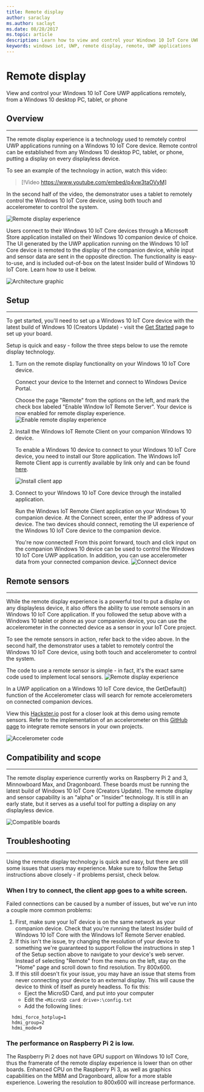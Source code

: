 ```yaml
---
title: Remote display
author: saraclay
ms.author: saclayt
ms.date: 08/28/2017
ms.topic: article
description: Learn how to view and control your Windows 10 IoT Core UWP applications remotely.
keywords: windows iot, UWP, remote display, remote, UWP applications
---
```


# Remote display
View and control your Windows 10 IoT Core UWP applications remotely, from a Windows 10 desktop PC, tablet, or phone

## Overview
___
The remote display experience is a technology used to remotely control UWP applications running on a Windows 10 IoT Core device.  Remote control can be established from any Windows 10 desktop PC, tablet, or phone, putting a display on every displayless device.

To see an example of the technology in action, watch this video:
> [!Video https://www.youtube.com/embed/p4vw3taOVyM]

In the second half of the video, the demonstrator uses a tablet to remotely control the Windows 10 IoT Core device, using both touch and accelerometer to control the system.

![Remote display experience](../media/RemoteDisplay/remote-display-experience.png)
      
Users connect to their Windows 10 IoT Core devices through a Microsoft Store application installed on their Windows 10 companion device of choice.  The UI generated by the UWP application running on the Windows 10 IoT Core device is remoted to the display of the companion device, while input and sensor data are sent in the opposite direction.
The functionality is easy-to-use, and is included out-of-box on the latest Insider build of Windows 10 IoT Core.  Learn how to use it below.

![Architecture graphic](../media/RemoteDisplay/architecture-graphic.png)
    
  
## Setup
___
To get started, you'll need to set up a Windows 10 IoT Core device with the latest build of Windows 10 (Creators Update) - visit the [Get Started](https://developer.microsoft.com/en-us/windows/iot/getstarted) page to set up your board.

Setup is quick and easy - follow the three steps below to use the remote display technology.

1. Turn on the remote display functionality on your Windows 10 IoT Core device.
  
    Connect your device to the Internet and connect to Windows Device Portal.
  
	  Choose the page "Remote" from the options on the left, and mark the check box labeled "Enable Window IoT Remote Server".  Your device is now enabled for remote display experience.
  ![Enable remote display experience](../media/RemoteDisplay/enable-remote.png)

2. Install the Windows IoT Remote Client on your companion Windows 10 device.
  
    To enable a Windows 10 device to connect to your Windows 10 IoT Core device, you need to install our Store application.  The Windows IoT Remote Client app is currently available by link only and can be found [here](https://www.microsoft.com/en-us/store/apps/iot-remote-client/9nblggh5mnxz).
    
    ![Install client app](../media/RemoteDisplay/store-app.png)


3. Connect to your Windows 10 IoT Core device through the installed application.
  
    Run the Windows IoT Remote Client application on your Windows 10 companion device.  At the Connect screen, enter the IP address of your device.  The two devices should connect, remoting the UI experience of the Windows 10 IoT Core device to the companion device.
    
    You're now connected! From this point forward, touch and click input on the companion Windows 10 device can be used to control the Windows 10 IoT Core UWP application.  In addition, you can use accelerometer data from your connected companion device.
    ![Connect device](../media/RemoteDisplay/connect-device.png)
      

## Remote sensors
___

While the remote display experience is a powerful tool to put a display on any displayless device, it also offers the ability to use remote sensors in an Windows 10 IoT Core application.  If you followed the setup above with a Windows 10 tablet or phone as your companion device, you can use the accelerometer in the connected device as a sensor in your IoT Core project.

To see the remote sensors in action, refer back to the video above.  In the second half, the demonstrator uses a tablet to remotely control the Windows 10 IoT Core device, using both touch and accelerometer to control the system.

The code to use a remote sensor is simple - in fact, it's the exact same code used to implement local sensors.
![Remote display experience](../media/RemoteDisplay/remote-tablet.png)

In a UWP application on a Windows 10 IoT Core device, the GetDefault() function of the Accelerometer class will search for remote accelerometers on connected companion devices.

View this [Hackster.io](https://www.hackster.io/windows-iot/closed-loop-control-remote-sensors-and-remote-ux-on-rpi3-ef3ed0) post for a closer look at this demo using remote sensors.  Refer to the implementation of an accelerometer on this [GitHub page](https://github.com/ms-iot/pid-control-system/blob/master/DemoApp/MainPage.xaml.cs) to integrate remote sensors in your own projects.

![Accelerometer code](../media/RemoteDisplay/accelerometer-code.png)
  

## Compatibility and scope
___
The remote display experience currently works on Raspberry Pi 2 and 3, Minnowboard Max, and Dragonboard.  These boards must be running the latest build of Windows 10 IoT Core (Creators Update).
The remote display and sensor capability is an "alpha" or "Insider" technology. It is still in an early state, but it serves as a useful tool for putting a display on any displayless device.

![Compatible boards](../media/RemoteDisplay/compatible-boards.png)
    
  
## Troubleshooting
___
Using the remote display technology is quick and easy, but there are still some issues that users may experience.  Make sure to follow the Setup instructions above closely - if problems persist, check below.

### When I try to connect, the client app goes to a white screen.
Failed connections can be caused by a number of issues, but we've run into a couple more common problems:

1. First, make sure your IoT device is on the same network as your companion device.
    Check that you're running the latest Insider build of Windows 10 IoT Core with the Windows IoT Remote Server enabled.
2. If this isn't the issue, try changing the resolution of your device to something we're guaranteed to support
    Follow the instructions in step 1 of the Setup section above to navigate to your device's web server.  Instead of selecting "Remote" from the menu on the left, stay on the "Home" page and scroll down to find resolution.  Try 800x600.
3. If this still doesn't fix your issue, you may have an issue that stems from never connecting your device to an external display.
    This will cause the device to think of itself as purely headless.  To fix this:
    * Eject the MicroSD Card, and put into your computer
    * Edit the `<MicroSD card drive>:\config.txt`
    * Add the following lines:
 
```
  hdmi_force_hotplug=1
  hdmi_group=2
  hdmi_mode=9
```

### The performance on Raspberry Pi 2 is low. 
The Raspberry Pi 2 does not have GPU support on Windows 10 IoT Core, thus the framerate of the remote display experience is lower than on other boards.  Enhanced CPU on the Raspberry Pi 3, as well as graphics capabilities on the MBM and Dragonboard, allow for a more stable experience.  Lowering the resolution to 800x600 will increase performance.
